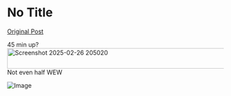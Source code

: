 # No Title

[Original Post](https://discourse.onlinedegree.iitm.ac.in/t/168449/37)

<p>45 min up?<br>
<img src="https://europe1.discourse-cdn.com/flex013/uploads/iitm/original/3X/d/5/d5f0e700ca01330d345cfd43ce8d6f5d1e183801.png" alt="Screenshot 2025-02-26 205020" data-base62-sha1="uwBPAG6wx8xC1o1CW55vep0q9MJ" width="690" height="48" data-dominant-color="D24250"><br>
Not even half WEW</p>

![Image](https://europe1.discourse-cdn.com/flex013/uploads/iitm/original/3X/d/5/d5f0e700ca01330d345cfd43ce8d6f5d1e183801.png)
